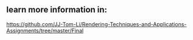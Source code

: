 
## learn more information in:
https://github.com/JJ-Tom-Li/Rendering-Techniques-and-Applications-Assignments/tree/master/Final
